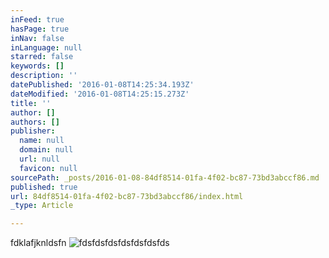 ```yaml
---
inFeed: true
hasPage: true
inNav: false
inLanguage: null
starred: false
keywords: []
description: ''
datePublished: '2016-01-08T14:25:34.193Z'
dateModified: '2016-01-08T14:25:15.273Z'
title: ''
author: []
authors: []
publisher:
  name: null
  domain: null
  url: null
  favicon: null
sourcePath: _posts/2016-01-08-84df8514-01fa-4f02-bc87-73bd3abccf86.md
published: true
url: 84df8514-01fa-4f02-bc87-73bd3abccf86/index.html
_type: Article

---
```

fdklafjknldsfn
![fdsfdsfdsfdsfdsfdsfds](https://the-grid-user-content.s3-us-west-2.amazonaws.com/50c4eecd-a938-4b84-abb6-b256d3dc7629.jpg)